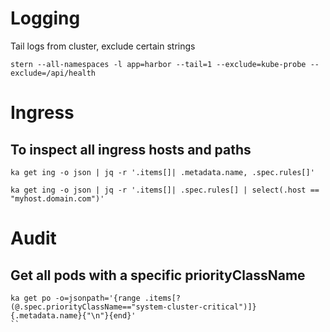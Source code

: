 # Logging
Tail logs from cluster, exclude certain strings
```
stern --all-namespaces -l app=harbor --tail=1 --exclude=kube-probe --exclude=/api/health
```

# Ingress
## To inspect all ingress hosts and paths
```
ka get ing -o json | jq -r '.items[]| .metadata.name, .spec.rules[]'
```
```
ka get ing -o json | jq -r '.items[]| .spec.rules[] | select(.host == "myhost.domain.com")'
```

# Audit
## Get all pods with a specific priorityClassName

```
ka get po -o=jsonpath='{range .items[?(@.spec.priorityClassName=="system-cluster-critical")]}{.metadata.name}{"\n"}{end}'
``
